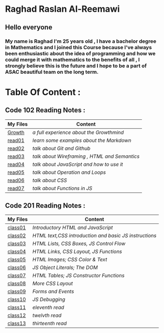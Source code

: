 # **Raghad Raslan Al-Reemawi**

## **Hello everyone**
### **My name is Raghad I'm 25 years old , I have a bachelor degree in Mathematics and I joined this Course because I've always been enthusiastic about the idea of programming and how we could merge it with mathematics to the benefits of all , I strongly believe this is the future and I hope to be a part of ASAC beautiful team on the long term**.

# **Table Of Content** :

## **Code 102 Reading Notes :**


| **My Files**      | **Content** |
| -----------       | ----------- |
| [Growth](https://raghad497.github.io/reading-notes/102/Growth)      | *a full experience about the Growthmind*       |
| [read01](https://raghad497.github.io/reading-notes/102/read01)   | *learn some examples about the Markdown*        |
| [read02](https://raghad497.github.io/reading-notes/102/read02)      | *talk about Git and Github* |
| [read03](https://raghad497.github.io/reading-notes/102/read03)      | *talk about Wireframing , HTML and Semantics* |
| [read04](https://raghad497.github.io/reading-notes/102/read04)      | *talk about JavaScript and how to use it* |
| [read05](https://raghad497.github.io/reading-notes/102/read05)      | *talk about Operation and Loops* |
| [read06](https://raghad497.github.io/reading-notes/102/read06)      | *talk about CSS* |
| [read07](https://raghad497.github.io/reading-notes/102/read07)      | *talk about Functions in JS* |




## **Code 201 Reading Notes :**


| **My Files**      | **Content** |
| -----------       | ----------- |
| [class01](https://raghad497.github.io/reading-notes/201/class-01)      | *Introductory HTML and JavaScript*       |
| [class02](https://raghad497.github.io/reading-notes/201/class-02)   | *HTML text,CSS introduction and basic JS instructions*        |
| [class03](https://raghad497.github.io/reading-notes/201/class-03)      | *HTML Lists, CSS Boxes, JS Control Flow* |
| [class04](https://raghad497.github.io/reading-notes/201/class-04)      | *HTML Links, CSS Layout, JS Functions* |
| [class05](https://raghad497.github.io/reading-notes/201/class-05)      | *HTML Images; CSS Color & Text* |
| [class06](https://raghad497.github.io/reading-notes/201/class-06)      | *JS Object Literals; The DOM* |
| [class07](https://raghad497.github.io/reading-notes/201/class-07)      | *HTML Tables; JS Constructor Functions* |
| [class08](https://raghad497.github.io/reading-notes/201/class-08)      | *More CSS Layout* |
| [class09](https://raghad497.github.io/reading-notes/201/class-09)      | *Forms and Events* |
| [class10](https://raghad497.github.io/reading-notes/201/class-10)      | *JS Debugging* |
| [class11](https://raghad497.github.io/reading-notes/201/class-11)      | *eleventh read* |
| [class12](https://raghad497.github.io/reading-notes/201/class-12)      | *twelvth read* |
| [class13](https://raghad497.github.io/reading-notes/201/class-13)      | *thirteenth read* |